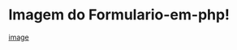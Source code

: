 # Imagem do Formulario-em-php!
[image](https://user-images.githubusercontent.com/80295282/231324395-8e18bc13-810e-46e8-bd40-fc0f6254be5b.png)
